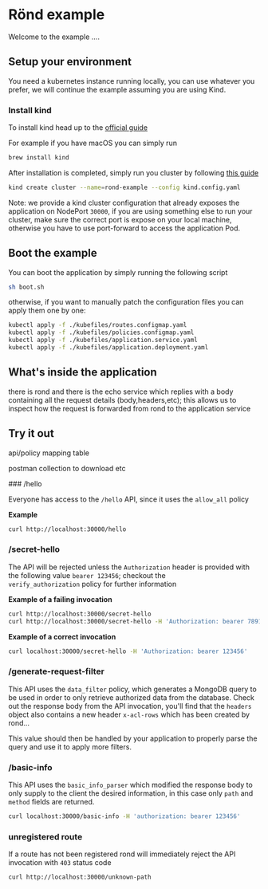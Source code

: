 # Rönd example

Welcome to the example ....


## Setup your environment

You need a kubernetes instance running locally, you can use whatever you prefer, we will continue the example assuming you are using Kind.

### Install kind

To install kind head up to the [official guide](https://kind.sigs.k8s.io/docs/user/quick-start/#installation)

For example if you have macOS you can simply run

```sh
brew install kind
```

After installation is completed, simply run you cluster by following [this guide](https://kind.sigs.k8s.io/docs/user/quick-start/#creating-a-cluster)

```sh
kind create cluster --name=rond-example --config kind.config.yaml
```

Note: we provide a kind cluster configuration that already exposes the application on NodePort `30000`, if you are using something else to run your cluster, make sure the correct port is expose on your local machine, otherwise you have to use port-forward to access the application Pod.

## Boot the example

You can boot the application by simply running the following script

```sh
sh boot.sh
```

otherwise, if you want to manually patch the configuration files you can apply them one by one:

```sh
kubectl apply -f ./kubefiles/routes.configmap.yaml
kubectl apply -f ./kubefiles/policies.configmap.yaml
kubectl apply -f ./kubefiles/application.service.yaml
kubectl apply -f ./kubefiles/application.deployment.yaml
```

## What's inside the application

there is rond and there is the echo service which replies with a body containing all the request details (body,headers,etc); this allows us to inspect how the request is forwarded from rond to the application service

## Try it out

api/policy mapping table

postman collection to download etc

### /hello

Everyone has access to the `/hello` API, since it uses the `allow_all` policy

**Example**

```sh
curl http://localhost:30000/hello
```

### /secret-hello

The API will be rejected unless the `Authorization` header is provided with the following value `bearer 123456`; checkout the `verify_authorization` policy for further information

**Example of a failing invocation**

```sh
curl http://localhost:30000/secret-hello
curl http://localhost:30000/secret-hello -H 'Authorization: bearer 789101'
```

**Example of a correct invocation**

```sh
curl localhost:30000/secret-hello -H 'Authorization: bearer 123456'
```

### /generate-request-filter

This API uses the `data_filter` policy, which generates a MongoDB query to be used in order to only retrieve authorized data from the database. Check out the response body from the API invocation, you'll find that the `headers` object also contains a new header `x-acl-rows` which has been created by rond...

This value should then be handled by your application to properly parse the query and use it to apply more filters.

### /basic-info

This API uses the `basic_info_parser` which modified the response body to only supply to the client the desired information, in this case only `path` and `method` fields are returned.

```sh
curl localhost:30000/basic-info -H 'authorization: bearer 123456'
```

### unregistered route

If a route has not been registered rond will immediately reject the API invocation with `403` status code

```sh
curl http://localhost:30000/unknown-path
```
